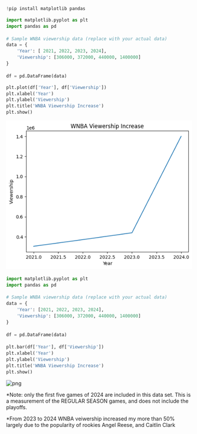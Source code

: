 ```python
!pip install matplotlib pandas
```


```python
import matplotlib.pyplot as plt
import pandas as pd

# Sample WNBA viewership data (replace with your actual data)
data = {
    'Year': [ 2021, 2022, 2023, 2024],
    'Viewership': [306000, 372000, 440000, 1400000]
}

df = pd.DataFrame(data)
```


```python
plt.plot(df['Year'], df['Viewership'])
plt.xlabel('Year')
plt.ylabel('Viewership')
plt.title('WNBA Viewership Increase')
plt.show()
```


    
![png](WNBA_files/WNBA_2_0.png)
    



```python
import matplotlib.pyplot as plt
import pandas as pd

# Sample WNBA viewership data (replace with your actual data)
data = {
    'Year': [2021, 2022, 2023, 2024],
    'Viewership': [306000, 372000, 440000, 1400000]
}

df = pd.DataFrame(data)

plt.bar(df['Year'], df['Viewership'])
plt.xlabel('Year')
plt.ylabel('Viewership')
plt.title('WNBA Viewership Increase')
plt.show()
```


    
![png](WNBA_files/WNBA_3_0.png)
    


*Note: only the first five games of 2024 are included in this data set. This is a measurement of the REGULAR SEASON games, and does not include the playoffs.

*From 2023 to 2024 WNBA veiwership increased my more than 50% largely due to the popularity of rookies Angel Reese, and Caitlin Clark



